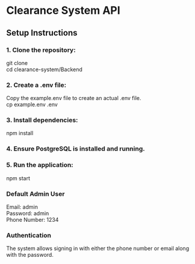 # Clearance System API

## Setup Instructions

### 1. Clone the repository:

git clone<br>
cd clearance-system/Backend

### 2. Create a .env file:

Copy the example.env file to create an actual .env file.<br>
cp example.env .env

### 3. Install dependencies:

npm install
 
### 4. Ensure PostgreSQL is installed and running.

### 5. Run the application:

npm start

### Default Admin User
Email: admin<br>
Password: admin<br>
Phone Number: 1234

### Authentication
The system allows signing in with either the phone number or email along with the password.
